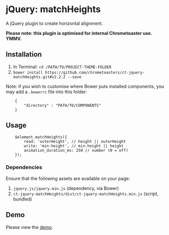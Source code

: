 # jQuery: matchHeights

A jQuery plugin to create horizontal alignment.

__Please note: this plugin is optimised for internal Chrometoaster use. YMMV.__

## Installation

1. In Terminal: `cd /PATH/TO/PROJECT-THEME-FOLDER`
1. `bower install https://github.com/chrometoasters/ct-jquery-matchHeights.git#v2.2.2 --save`

Note: if you wish to customise where Bower puts installed components, you may add a `.bowerrc` file into this folder:

        {
            "directory" : "PATH/TO/COMPONENTS"
        }

## Usage

        $element.matchHeights({
            read: 'outerHeight', // height || outerHeight
            write: 'min-height', // min-height || height
            animation_duration_ms: 250 // number (0 = off)
        });

### Dependencies

Ensure that the following assets are available on your page:

1. `jquery.js/jquery.min.js` (dependency, via Bower)
1. `ct-jquery-matchHeights/dist/ct-jquery-matchHeights.min.js` (script, bundled)

## Demo

Please view the <a href="https://rawgithub.com/chrometoasters/ct-jquery-matchHeights/master/demos/matchHeights.html">demo</a>.
